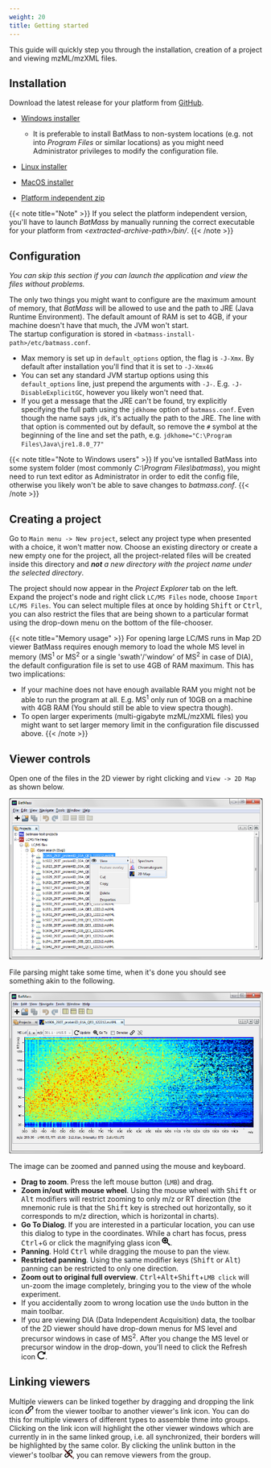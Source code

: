 ```yaml
---
weight: 20
title: Getting started
---
```


This guide will quickly step you through the installation, creation of a project and viewing mzML/mzXML files.

## Installation
Download the latest release for your platform from [GitHub](https://github.com/chhh/batmass/releases/latest).  

- [Windows installer](https://github.com/chhh/batmass/releases/download/v.0.04/batmass-windows.exe)
  - It is preferable to install BatMass to non-system locations (e.g. not into _Program Files_ or similar locations) as you might need Administrator privileges to modify the configuration file.

- [Linux installer](https://github.com/chhh/batmass/releases/download/v.0.04/batmass-linux.sh)

- [MacOS installer](https://github.com/chhh/batmass/releases/download/v.0.04/batmass-macosx.tgz)

- [Platform independent zip](https://github.com/chhh/batmass/releases/download/v.0.04/batmass.zip)

{{< note title="Note" >}}
If you select the platform independent version, you'll have to launch _BatMass_ by manually running the correct executable for your platform from _&lt;extracted-archive-path&gt;/bin/_.
{{< /note >}}


## Configuration
_You can skip this section if you can launch the application and view the files without problems._

The only two things you might want to configure are the maximum amount of memory, that _BatMass_ will be allowed to use and the path to JRE (Java Runtime Environment). The default amount of RAM is set to 4GB, if your machine doesn't have that much, the JVM won't start.  
The startup configuration is stored in `<batmass-install-path>/etc/batmass.conf`.

- Max memory is set up in `default_options` option, the flag is `-J-Xmx`. By default after installation you'll find that it is set to `-J-Xmx4G`
- You can set any standard JVM startup options using this `default_options` line, just prepend the arguments with `-J-`. E.g. `-J-DisableExplicitGC`, however you likely won't need that.
- If you get a message that the JRE can't be found, try explicitly specifying the full path using the `jdkhome` option of `batmass.conf`. Even though the name says `jdk`, it's actually the path to the JRE. The line with that option is commented out by default, so remove the `#` symbol at the beginning of the line and set the path, e.g. `jdkhome="C:\Program Files\Java\jre1.8.0_77"`

{{< note title="Note to Windows users" >}}
If you've isntalled BatMass into some system folder (most commonly _C:\Program Files\batmass_), you might need to run text editor as Administrator in order to edit the config file, otherwise you likely won't be able to save changes to _batmass.conf_.
{{< /note >}}


## Creating a project
Go to `Main menu -> New project`, select any project type when presented with a choice, it won't matter now. Choose an existing directory or create a new empty one for the project, all the project-related files will be created inside this directory and ***not*** _a new directory with the project name under the selected directory_.

The project should now appear in the _Project Explorer_ tab on the left. Expand the project's node and right click `LC/MS Files` node, choose `Import LC/MS Files`. You can select multiple files at once by holding <kbd>Shift</kbd> or <kbd>Ctrl</kbd>, you can also restrict the files that are being shown to a particular format using the drop-down menu on the bottom of the file-chooser.

{{< note title="Memory usage" >}}
For opening large LC/MS runs in Map 2D viewer BatMass requires enough memory to load the whole MS level in memory (MS<sup>1</sup> or MS<sup>2</sup> or a single 'swath'/'window' of MS<sup>2</sup> in case of DIA), the default configuration file is set to use 4GB of RAM maximum. This has two implications:

 - If your machine does not have enough available RAM you might not be able to run the program at all. E.g. MS<sup>1</sup> only run of 10GB on a machine with 4GB RAM (You should still be able to view spectra though).
 - To open larger experiments (multi-gigabyte mzML/mzXML files) you might want to set larger memory limit in the configuration file discussed above.
{{< /note >}}


## Viewer controls
Open one of the files in the 2D viewer by right clicking and `View -> 2D Map` as shown below.  

![Open a file as a 2D Map](/images/getting-started/view-file.png)  

File parsing might take some time, when it's done you should see something akin to the following.  

![Map 2D viewer](/images/getting-started/standard-lcms-run-map2d.png)  

The image can be zoomed and panned using the mouse and keyboard.

- **Drag to zoom**. Press the left mouse button (`LMB`) and drag.
- **Zoom in/out with mouse wheel**. Using the mouse wheel with <kbd>Shift</kbd> or <kbd>Alt</kbd> modifiers will restrict zooming to only m/z or RT direction (the mnemonic rule is that the <kbd>Shift</kbd> key is streched out horizontally, so it corresponds to m/z direction, which is horizontal in charts).
- **Go To Dialog**. If you are interested in a particular location, you can use this dialog to type in the coordinates. While a chart has focus, press <kbd>Ctrl</kbd>+<kbd>G</kbd> or click the magnifying glass icon ![Link icon](/images/getting-started/icon_zoom.png).
- **Panning**. Hold <kbd>Ctrl</kbd> while dragging the mouse to pan the view.
- **Restricted panning**. Using the same modifier keys (<kbd>Shift</kbd> or <kbd>Alt</kbd>) panning can be restricted to only one direction.
- **Zoom out to original full overview**. <kbd>Ctrl+Alt+Shift</kbd>+`LMB click` will un-zoom the image completely, bringing you to the view of the whole experiment.
- If you accidentally zoom to wrong location use the `Undo` button in the main toolbar.
- If you are viewing DIA (Data Independent Acquisition) data, the toolbar of the 2D viewer should have drop-down menus for MS level and precursor windows in case of MS<sup>2</sup>. After you change the MS level or precursor window in the drop-down, you'll need to click the Refresh icon ![Refresh icon](/images/getting-started/icon_update.png).


## Linking viewers
Multiple viewers can be linked together by dragging and dropping the link icon ![Link icon](/images/getting-started/icon_link.png) from the viewer toolbar to another viewer's link icon. You can do this for multiple viewers of different types to assemble thme into groups. Clicking on the link icon will highlight the other viewer windows which are currently in in the same linked group, i.e. all synchronized, their borders will be highlighted by the same color. By clicking the unlink button in the viewer's toolbar ![Link icon](/images/getting-started/icon_unlink.png), you can remove viewers from the group.
